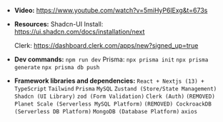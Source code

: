 - **Video:**
  https://www.youtube.com/watch?v=5miHyP6lExg&t=673s

- **Resources:**
  Shadcn-UI Install: https://ui.shadcn.com/docs/installation/next

  Clerk: https://dashboard.clerk.com/apps/new?signed_up=true

- **Dev commands:**
  `npm run dev`
  Prisma:
  `npx prisma init`
  `npx prisma generate`
  `npx prisma db push`

- **Framework libraries and dependencies:**
  `React + Nextjs (13) + TypeScript`
  `Tailwind`
  `Prisma`
  `MySQL`
  `Zustand (Store/State Management)`
  `Shadcn (UI Library)`
  `zod (Form Validation)`
  `Clerk (Auth)`
  `(REMOVED) Planet Scale (Serverless MySQL Platform)`
  `(REMOVED) CockroackDB (Serverless DB Platform)`
  `MongoDB (Database Platform)`
  `axios`